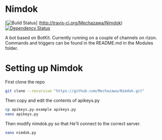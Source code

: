 Nimdok
======
[![Build Status](https://secure.travis-ci.org/Mechazawa/Nimdok.png)] (http://travis-ci.org/Mechazawa/Nimdok)[![Dependency Status](https://gemnasium.com/Mechazawa/Nimdok.png)](https://gemnasium.com/Mechazawa/Nimdok)

A bot based on BotKit. Currently running on a couple of channels on rizon.
Commands and triggers can be found in the README.md in the Modules folder.

Setting up Nimdok
======
First clone the repo
```bash
git clone --recursive "https://github.com/Mechazawa/Nimdok.git"
```

Then copy and edit the contents of apikeys.py
```bash
cp apikeys.py.example apikeys.py
nano apikeys.py
```

Then modify nimdok.py so that He'll connect to the correct server.
```bash
nano nimdok.py
```
